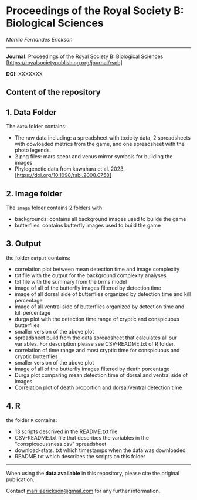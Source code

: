 # Proceedings of the Royal Society B: Biological Sciences
_Marilia Fernandes Erickson_
    
***

**Journal**: Proceedings of the Royal Society B: Biological Sciences [https://royalsocietypublishing.org/journal/rspb]

**DOI**:   XXXXXXX

## Content of the repository


## 1. **Data Folder**
The `data` folder contains:
- The raw data including: a spreadsheet with toxicity data, 2 spreadsheets with dowloaded metrics from the game, and one spreadsheet with the photo legends.
- 2 png files: mars spear and venus mirror symbols for building the images
- Phylogenetic data from kawahara et al. 2023. [https://doi.org/10.1098/rsbl.2008.0758]

## 2. **Image folder**
The `image` folder contains 2 folders with:
- backgrounds: contains all background images used to builde the game
- butterflies: contains butterfly images used to build the game

## 3. **Output**
the folder `output` contains:
- correlation plot between mean detection time and image complexity
- txt file with the output for the background complexity analyses
- txt file with the summary from the brms model
- image of all of the butterfly images filtered by detection time
- image of all dorsal side of butterflies organized by detection time and kill percentage
- image of all ventral side of butterflies organized by detection time and kill percentage
- durga plot with the detection time range of  cryptic and conspicuous butterflies
- smaller version of the above plot
- spreadsheet build from the data spreadsheet that calculates all our variables. For description please see CSV-README.txt of R folder.
- correlation of time range and most cryptic time for conspicuous and cryptic butterflies
- smaller version of the above plot
- image of all of the butterfly images filtered by death porcentage
- Durga plot comparing mean detection time of dorsal and ventral side of images
- Correlation plot of death proportion and dorsal/ventral detection time

## 4. **R** 
the folder `R` contains:
- 13 scripts descrived in the README.txt file
- CSV-README.txt file that describes the variables in the "conspicuoussness.csv" spreadsheet
- download-stats. txt which timestamps when the data was downloaded
- README.txt which describes the scripts on this folder
***

When using the __data available__ in this repository, please cite the original publication.

Contact mariliaerickson@gmail.com for any further information.  

